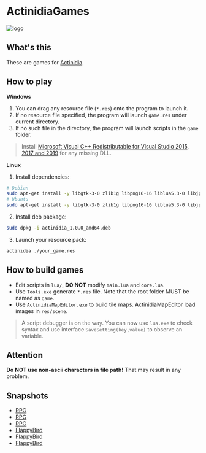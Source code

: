 # ActinidiaGames

![logo](https://raw.githubusercontent.com/mooction/Actinidia/master/Actinidia/logo.png)

## What's this

These are games for [Actinidia](https://github.com/mooction/Actinidia).

## How to play

**Windows**

1. You can drag any resource file (`*.res`) onto the program to launch it.
2. If no resource file specified, the program will launch `game.res` under current directory.
3. If no such file in the directory, the program will launch scripts in the `game` folder.

> Install [Microsoft Visual C++ Redistributable for Visual Studio 2015, 2017 and 2019](https://aka.ms/vs/16/release/vc_redist.x64.exe) for any missing DLL.

**Linux**

1. Install dependencies:

```bash
# Debian
sudo apt-get install -y libgtk-3-0 zlib1g libpng16-16 liblua5.3-0 libjpeg62-turbo
# Ubuntu
sudo apt-get install -y libgtk-3-0 zlib1g libpng16-16 liblua5.3-0 libjpeg62
```

2. Install deb package:

```bash
sudo dpkg -i actinidia_1.0.0_amd64.deb
```

3. Launch your resource pack:

```bash
actinidia ./your_game.res
```

## How to build games

* Edit scripts in `lua/`, **DO NOT** modify `main.lua` and `core.lua`.
* Use `Tools.exe` generate `*.res` file. Note that the root folder MUST be named as `game`.
* Use `ActinidiaMapEditor.exe` to build tile maps. ActinidiaMapEditor load images in `res/scene`.

> A script debugger is on the way. You can now use `lua.exe` to check syntax and use interface `SaveSetting(key,value)` to observe an variable.

## Attention

**Do NOT use non-ascii characters in file path!** That may result in any problem.

## Snapshots

* [RPG](https://moooc.oss-cn-shenzhen.aliyuncs.com/blog/actinidia_prev1.png)
* [RPG](https://moooc.oss-cn-shenzhen.aliyuncs.com/blog/actinidia_prev2.png)
* [RPG](https://moooc.oss-cn-shenzhen.aliyuncs.com/blog/actinidia_prev3.png)
* [FlappyBird](https://moooc.oss-cn-shenzhen.aliyuncs.com/blog/flappybird-1.png)
* [FlappyBird](https://moooc.oss-cn-shenzhen.aliyuncs.com/blog/flappybird-2.png)
* [FlappyBird](https://moooc.oss-cn-shenzhen.aliyuncs.com/blog/flappybird-3.png)
